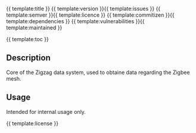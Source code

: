 {{ template:title }}
{{ template:version }}{{ template:issues }} {{ template:semver }}{{ template:licence }} {{ template:commitizen }}{{ template:dependencies }} {{ template:vulnerabilities }}{{ template:maintained }}

{{ template:toc }}

## Description
Core of the Zigzag data system, used to obtaine data regarding the Zigbee mesh.

## Usage
Intended for internal usage only.

{{ template:license }}